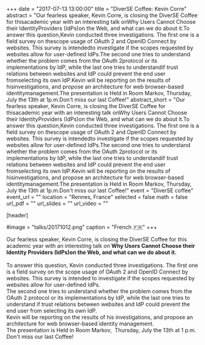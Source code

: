 +++
date = "2017-07-13 13:00:00"
title = "DiverSE Coffee: Kevin Corre"
abstract = "Our fearless speaker, Kevin Corre, is closing the DiverSE Coffee for thisacademic year with an interesting talk onWhy Users Cannot Choose their IdentityProviders (IdPs)on the Web, and what can we do about it.To answer this question,Kevin conducted three investigations. The first one is a field survey on thescope usage of OAuth 2 and OpenID Connect by websites. This survey is intendedto investigate if the scopes requested by websites allow for user-defined IdPs.The second one tries to understand whether the problem comes from the OAuth 2protocol or its implementations by IdP, while the last one tries to understandif trust relations between websites and IdP could prevent the end user fromselecting its own IdP.Kevin will be reporting on the results of hisinvestigations, and propose an architecture for web browser-based identitymanagement.The presentation is Held in Room Markov, Thursday, July the 13th at 1p.m.Don't miss our last Coffee!"
abstract_short = "Our fearless speaker, Kevin Corre, is closing the DiverSE Coffee for thisacademic year with an interesting talk onWhy Users Cannot Choose their IdentityProviders (IdPs)on the Web, and what can we do about it.To answer this question,Kevin conducted three investigations. The first one is a field survey on thescope usage of OAuth 2 and OpenID Connect by websites. This survey is intendedto investigate if the scopes requested by websites allow for user-defined IdPs.The second one tries to understand whether the problem comes from the OAuth 2protocol or its implementations by IdP, while the last one tries to understandif trust relations between websites and IdP could prevent the end user fromselecting its own IdP.Kevin will be reporting on the results of hisinvestigations, and propose an architecture for web browser-based identitymanagement.The presentation is Held in Room Markov, Thursday, July the 13th at 1p.m.Don't miss our last Coffee!"
event = "DiverSE coffee"
event_url = ""
location = "Rennes, France"
selected = false
math = false
url_pdf = ""
url_slides = ""
url_video = ""


[header]

#image = "talks/20171012.png"
caption = "French :fr:"
+++


<div>Our fearless speaker, Kevin Corre, is closing the DiverSE Coffee for this academic year with an interesting talk on <strong>Why Users Cannot Choose their Identity Providers (IdPs)on the Web, and what can we do about it.</strong></div>
<div><strong> </strong></div>
<div>To answer this question, Kevin conducted three investigations. The first one is a field survey on the scope usage of OAuth 2 and OpenID Connect by websites. This survey is intended to investigate if the scopes requested by websites allow for user-defined IdPs.</div>
<div>The second one tries to understand whether the problem comes from the OAuth 2 protocol or its implementations by IdP, while the last one tries to understand if trust relations between websites and IdP could prevent the end user from selecting its own IdP.</div>
<div></div>
<div>Kevin will be reporting on the results of his investigations, and propose an architecture for web browser-based identity management.</div>
<div></div>
<div>The presentation is Held in Room Markov,  Thursday, July the 13th at 1 p.m.</div>
<div></div>
<div>Don't miss our last Coffee!</div>
